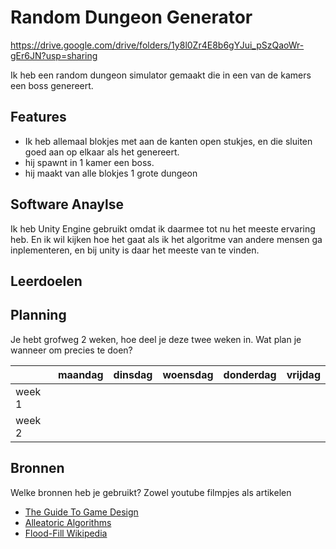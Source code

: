 # Random Dungeon Generator
https://drive.google.com/drive/folders/1y8l0Zr4E8b6gYJui_pSzQaoWr-gEr6JN?usp=sharing

Ik heb een random dungeon simulator gemaakt die in een van de kamers een boss genereert. 

## Features

- Ik heb allemaal blokjes met aan de kanten open stukjes, en die sluiten goed aan op elkaar als het genereert.
- hij spawnt in 1 kamer een boss.
- hij maakt van alle blokjes 1 grote dungeon

## Software Anaylse 
Ik heb Unity Engine gebruikt omdat ik daarmee tot nu het meeste ervaring heb. En ik wil kijken hoe het gaat als ik het algoritme van andere mensen ga inplementeren, en bij unity is daar het meeste van te vinden.

## Leerdoelen 


## Planning 
Je hebt grofweg 2 weken, hoe deel je deze twee weken in. Wat plan je wanneer om precies te doen?

| | maandag | dinsdag | woensdag | donderdag | vrijdag |
| --- | --- | --- | --- | --- | --- |
|week 1 |
|week 2 |

## Bronnen
Welke bronnen heb je gebruikt? Zowel youtube filmpjes als artikelen

- [The Guide To Game Design](link)
- [Alleatoric Algorithms](link)
- [Flood-Fill Wikipedia](link)
